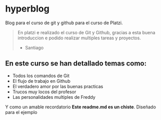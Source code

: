 # hyperblog
Blog para el curso de git y github para el curso de Platzi.

> En platzi e realizado el curso de Git y Github, gracias a esta buena introduccion e podido realizar multiples tareas y proyectos.
> - Santiago

## En este curso se han detallado temas como:
* Todos los comandos de Git
* El flujo de trabajo en Github
* El verdadero amor por las buenas practicas
* Trucos muy locos del profesor
* Las personalidades multiples de Freddy

Y como un amable recordatorio **Este readme.md es un chiste**. Diseñado para el ejemplo